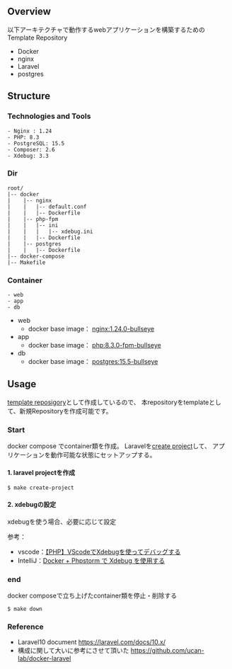 ## Overview

以下アーキテクチャで動作するwebアプリケーションを構築するためのTemplate Repository

- Docker
- nginx
- Laravel
- postgres

## Structure

### Technologies and Tools

```
- Nginx : 1.24
- PHP: 8.3
- PostgreSQL: 15.5
- Composer: 2.6
- Xdebug: 3.3
```

### Dir

```
root/
|-- docker
|    |-- nginx
|    |   |-- default.conf
|    |   |-- Dockerfile
|    |-- php-fpm
|    |   |-- ini
|    |   |   |-- xdebug.ini
|    |   |-- Dockerfile
|    |-- postgres
|    |   |-- Dockerfile
|-- docker-compose
|-- Makefile
```

### Container

```
- web
- app
- db
```

- web
  - docker base image： [nginx:1.24.0-bullseye](https://hub.docker.com/layers/library/nginx/1.24.0-bullseye/images/sha256-f618a6de3e2c6464699f7f0cddeb5aff68534932cefad83e9c225b0db4024a03?context=explore)
- app
  - docker base image： [php:8.3.0-fpm-bullseye](https://hub.docker.com/layers/library/php/8.3.0-fpm-bullseye/images/sha256-7f9a0d39b9fa3ce6b07aa5d7bfd06d059236c0a77cc965008afd76d220f95fa3?context=explore)
- db
  - docker base image： [postgres:15.5-bullseye](https://hub.docker.com/layers/library/postgres/15.5-bullseye/images/sha256-b243ba597985f628f09df2726021aa13234afeabf545d7964b2f2ef258c0956a?context=explore)

## Usage

[template reposigory](https://docs.github.com/ja/repositories/creating-and-managing-repositories/creating-a-template-repository)として作成しているので、
本repositoryをtemplateとして、新規Repositoryを作成可能です。

### Start

docker compose でcontainer類を作成。
Laravelを[create project](https://laravel.com/docs/10.x/installation#creating-a-laravel-project)して、
アプリケーションを動作可能な状態にセットアップする。

#### 1. laravel projectを作成
```
$ make create-project
```

#### 2. xdebugの設定

xdebugを使う場合、必要に応じて設定

参考：
- vscode：[【PHP】VScodeでXdebugを使ってデバッグする](https://zenn.dev/ikeo/articles/244d6a8042bcd8c55fe9#vscode%E3%81%AE%E8%A8%AD%E5%AE%9A)
- IntelliJ：[Docker + Phpstorm で Xdebug を使用する](https://zenn.dev/micronn/articles/5f3cd1d94f99fd)
### end

docker composeで立ち上げたcontainer類を停止・削除する

```
$ make down
```

### Reference

- Laravel10 document
https://laravel.com/docs/10.x/
- 構成に関して大いに参考にさせて頂いた
https://github.com/ucan-lab/docker-laravel